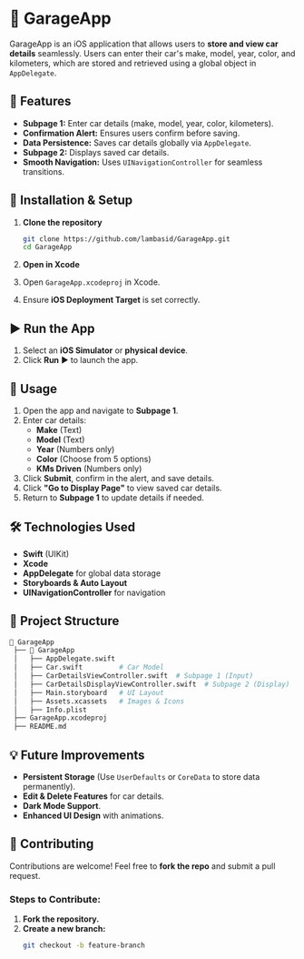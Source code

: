 # 🚗 GarageApp

GarageApp is an iOS application that allows users to **store and view car details** seamlessly. Users can enter their car's make, model, year, color, and kilometers, which are stored and retrieved using a global object in `AppDelegate`. 

## 📌 Features
- **Subpage 1:** Enter car details (make, model, year, color, kilometers).
- **Confirmation Alert:** Ensures users confirm before saving.
- **Data Persistence:** Saves car details globally via `AppDelegate`.
- **Subpage 2:** Displays saved car details.
- **Smooth Navigation:** Uses `UINavigationController` for seamless transitions.

## 🚀 Installation & Setup
1. **Clone the repository**
   ```sh
   git clone https://github.com/lambasid/GarageApp.git
   cd GarageApp

2. **Open in Xcode**

1. Open `GarageApp.xcodeproj` in Xcode.
2. Ensure **iOS Deployment Target** is set correctly.

## ▶️ Run the App

1. Select an **iOS Simulator** or **physical device**.
2. Click **Run** ▶️ to launch the app.

## 📖 Usage

1. Open the app and navigate to **Subpage 1**.
2. Enter car details:
   - **Make** (Text)
   - **Model** (Text)
   - **Year** (Numbers only)
   - **Color** (Choose from 5 options)
   - **KMs Driven** (Numbers only)
3. Click **Submit**, confirm in the alert, and save details.
4. Click **"Go to Display Page"** to view saved car details.
5. Return to **Subpage 1** to update details if needed.

## 🛠️ Technologies Used

- **Swift** (UIKit)
- **Xcode**
- **AppDelegate** for global data storage
- **Storyboards & Auto Layout**
- **UINavigationController** for navigation

## 📝 Project Structure

```bash
📂 GarageApp
 ├── 📂 GarageApp
 │   ├── AppDelegate.swift
 │   ├── Car.swift         # Car Model
 │   ├── CarDetailsViewController.swift  # Subpage 1 (Input)
 │   ├── CarDetailsDisplayViewController.swift  # Subpage 2 (Display)
 │   ├── Main.storyboard   # UI Layout
 │   ├── Assets.xcassets   # Images & Icons
 │   ├── Info.plist
 ├── GarageApp.xcodeproj
 ├── README.md
```

## 💡 Future Improvements

- **Persistent Storage** (Use `UserDefaults` or `CoreData` to store data permanently).
- **Edit & Delete Features** for car details.
- **Dark Mode Support**.
- **Enhanced UI Design** with animations.

## 🤝 Contributing

Contributions are welcome! Feel free to **fork the repo** and submit a pull request.

### Steps to Contribute:
1. **Fork the repository.**
2. **Create a new branch:**
   ```sh
   git checkout -b feature-branch

